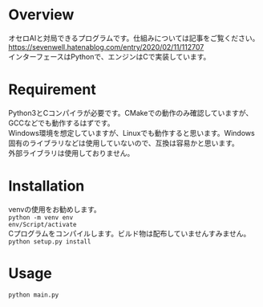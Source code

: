 # Overview
オセロAIと対局できるプログラムです。仕組みについては記事をご覧ください。  
https://sevenwell.hatenablog.com/entry/2020/02/11/112707  
インターフェースはPythonで、エンジンはCで実装しています。

# Requirement
Python3とCコンパイラが必要です。CMakeでの動作のみ確認していますが、GCCなどでも動作するはずです。  
Windows環境を想定していますが、Linuxでも動作すると思います。Windows固有のライブラリなどは使用していないので、互換は容易かと思います。  
外部ライブラリは使用しておりません。

# Installation
venvの使用をお勧めします。  
`python -m venv env`  
`env/Script/activate`  
Cプログラムをコンパイルします。ビルド物は配布していませんすみません。  
`python setup.py install`

# Usage
`python main.py`